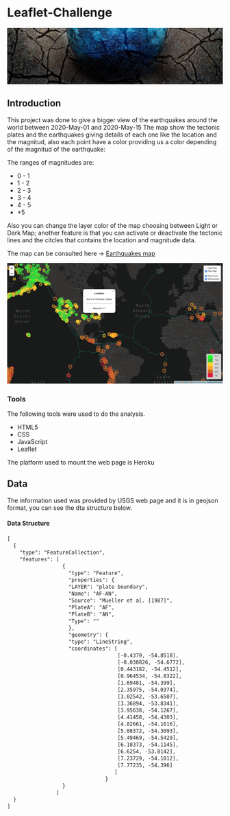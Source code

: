 # Leaflet-Challenge


[![](img/earth.jpg)]()

## Introduction

This project was done to give a bigger view of the earthquakes around the world between 2020-May-01 and 2020-May-15
The map show the tectonic plates and the earthquakes giving details of each one like the location and the magnitud, also each point have a color providing us a color depending of the magnitud of the earthquake:

The ranges of magnitudes are:
- 0 - 1
- 1 - 2
- 2 - 3
- 3 - 4
- 4 - 5
- +5

Also you can change the layer color of the map choosing between Light or Dark Map; another feature is that you can activate or deactivate the tectonic lines and the citcles that contains the location and magnitude data.

The map can be consulted here -> [Earthquakes map](https://enr1que319-earthquakes.herokuapp.com "Earthquakes")

[![](img/1.png)]()

### Tools

The following tools were used to do the analysis.

- HTML5
- CSS
- JavaScript
- Leaflet

The platform used to mount the web page is Heroku


## Data

The information used was provided by USGS web page and it is in geojson format, you can see the dta structure below.

#### Data Structure



    [ 
      {
        "type": "FeatureCollection",
        "features": [
                      {
                        "type": "Feature",
                        "properties": {
                        "LAYER": "plate boundary",
                        "Name": "AF-AN",
                        "Source": "Mueller et al. [1987]",
                        "PlateA": "AF",
                        "PlateB": "AN",
                        "Type": ""
                        },
                        "geometry": {
                        "type": "LineString",
                        "coordinates": [
                                        [-0.4379, -54.8518],
                                        [-0.038826, -54.6772],
                                        [0.443182, -54.4512],
                                        [0.964534, -54.8322],
                                        [1.69481, -54.399],
                                        [2.35975, -54.0374],
                                        [3.02542, -53.6507],
                                        [3.36894, -53.8341],
                                        [3.95638, -54.1267],
                                        [4.41458, -54.4303],
                                        [4.82661, -54.1616],
                                        [5.08372, -54.3093],
                                        [5.49469, -54.5429],
                                        [6.18373, -54.1145],
                                        [6.6254, -53.8142],
                                        [7.23729, -54.1012],
                                        [7.77235, -54.396]
                                       ]
                                    }
                      }
                    ]
      }
    ]
